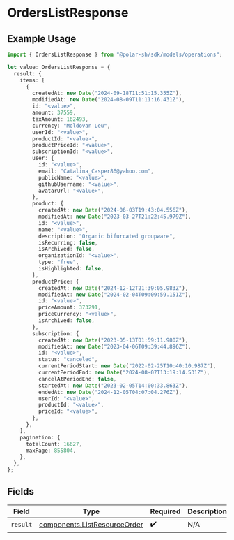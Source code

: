 # OrdersListResponse

## Example Usage

```typescript
import { OrdersListResponse } from "@polar-sh/sdk/models/operations";

let value: OrdersListResponse = {
  result: {
    items: [
      {
        createdAt: new Date("2024-09-18T11:51:15.355Z"),
        modifiedAt: new Date("2024-08-09T11:11:16.431Z"),
        id: "<value>",
        amount: 37559,
        taxAmount: 162493,
        currency: "Moldovan Leu",
        userId: "<value>",
        productId: "<value>",
        productPriceId: "<value>",
        subscriptionId: "<value>",
        user: {
          id: "<value>",
          email: "Catalina_Casper86@yahoo.com",
          publicName: "<value>",
          githubUsername: "<value>",
          avatarUrl: "<value>",
        },
        product: {
          createdAt: new Date("2024-06-03T19:43:04.556Z"),
          modifiedAt: new Date("2023-03-27T21:22:45.979Z"),
          id: "<value>",
          name: "<value>",
          description: "Organic bifurcated groupware",
          isRecurring: false,
          isArchived: false,
          organizationId: "<value>",
          type: "free",
          isHighlighted: false,
        },
        productPrice: {
          createdAt: new Date("2024-12-12T21:39:05.983Z"),
          modifiedAt: new Date("2024-02-04T09:09:59.151Z"),
          id: "<value>",
          priceAmount: 373291,
          priceCurrency: "<value>",
          isArchived: false,
        },
        subscription: {
          createdAt: new Date("2023-05-13T01:59:11.980Z"),
          modifiedAt: new Date("2023-04-06T09:39:44.896Z"),
          id: "<value>",
          status: "canceled",
          currentPeriodStart: new Date("2022-02-25T10:40:10.987Z"),
          currentPeriodEnd: new Date("2024-08-07T13:19:14.531Z"),
          cancelAtPeriodEnd: false,
          startedAt: new Date("2023-02-05T14:00:33.863Z"),
          endedAt: new Date("2024-12-05T04:07:04.276Z"),
          userId: "<value>",
          productId: "<value>",
          priceId: "<value>",
        },
      },
    ],
    pagination: {
      totalCount: 16627,
      maxPage: 855804,
    },
  },
};
```

## Fields

| Field                                                                        | Type                                                                         | Required                                                                     | Description                                                                  |
| ---------------------------------------------------------------------------- | ---------------------------------------------------------------------------- | ---------------------------------------------------------------------------- | ---------------------------------------------------------------------------- |
| `result`                                                                     | [components.ListResourceOrder](../../models/components/listresourceorder.md) | :heavy_check_mark:                                                           | N/A                                                                          |
